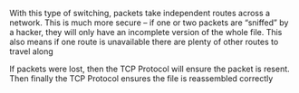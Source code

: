 With this type of switching, packets take independent routes across a network. This is much more secure – if one or two packets are “sniffed” by a hacker, they will only have an incomplete version of the whole file. This also means if one route is unavailable there are plenty of other routes to travel along

If packets were lost, then the TCP Protocol will ensure the packet is resent. Then finally the TCP Protocol ensures the file is reassembled correctly
